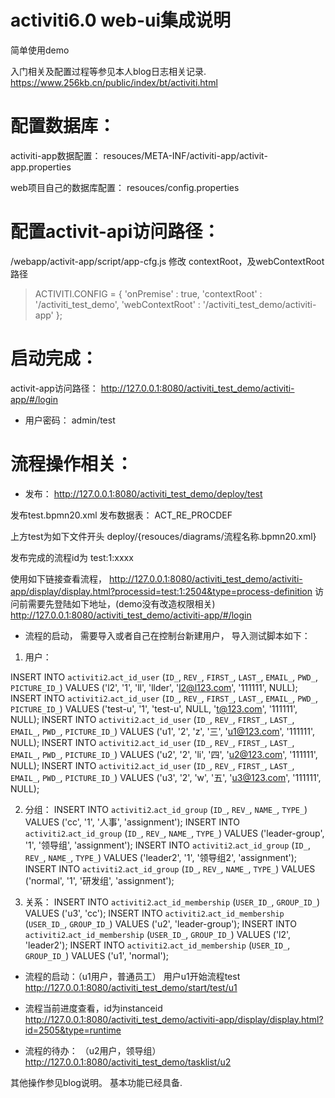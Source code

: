 # activiti6.0 web-ui集成说明
简单使用demo

入门相关及配置过程等参见本人blog日志相关记录.
https://www.256kb.cn/public/index/bt/activiti.html




# 配置数据库：
activiti-app数据配置：
resouces/META-INF/activiti-app/activit-app.properties

web项目自己的数据库配置：
resouces/config.properties



# 配置activit-api访问路径：
/webapp/activit-app/script/app-cfg.js
修改
contextRoot，及webContextRoot路径
> ACTIVITI.CONFIG = {
> 		'onPremise' : true,
> 		'contextRoot' : '/activiti_test_demo',
> 		'webContextRoot' : '/activiti_test_demo/activiti-app'
> 	};



# 启动完成：

activit-app访问路径：
http://127.0.0.1:8080/activiti_test_demo/activiti-app/#/login

- 用户密码：
admin/test





# 流程操作相关：

- 发布：
http://127.0.0.1:8080/activiti_test_demo/deploy/test

发布test.bpmn20.xml
发布数据表：
ACT_RE_PROCDEF

上方test为如下文件开头
deploy/{resouces/diagrams/流程名称.bpmn20.xml}

发布完成的流程id为 test:1:xxxx

使用如下链接查看流程，
http://127.0.0.1:8080/activiti_test_demo/activiti-app/display/display.html?processid=test:1:2504&type=process-definition
访问前需要先登陆如下地址，(demo没有改造权限相关)
http://127.0.0.1:8080/activiti_test_demo/activiti-app/#/login



- 流程的启动，
需要导入或者自己在控制台新建用户，
导入测试脚本如下：
1. 用户：

INSERT INTO `activiti2`.`act_id_user` (`ID_`, `REV_`, `FIRST_`, `LAST_`, `EMAIL_`, `PWD_`, `PICTURE_ID_`) VALUES ('l2', '1', 'll', 'llder', 'l2@l123.com', '111111', NULL);
INSERT INTO `activiti2`.`act_id_user` (`ID_`, `REV_`, `FIRST_`, `LAST_`, `EMAIL_`, `PWD_`, `PICTURE_ID_`) VALUES ('test-u', '1', 'test-u', NULL, 't@123.com', '111111', NULL);
INSERT INTO `activiti2`.`act_id_user` (`ID_`, `REV_`, `FIRST_`, `LAST_`, `EMAIL_`, `PWD_`, `PICTURE_ID_`) VALUES ('u1', '2', 'z', '三', 'u1@123.com', '111111', NULL);
INSERT INTO `activiti2`.`act_id_user` (`ID_`, `REV_`, `FIRST_`, `LAST_`, `EMAIL_`, `PWD_`, `PICTURE_ID_`) VALUES ('u2', '2', 'li', '四', 'u2@123.com', '111111', NULL);
INSERT INTO `activiti2`.`act_id_user` (`ID_`, `REV_`, `FIRST_`, `LAST_`, `EMAIL_`, `PWD_`, `PICTURE_ID_`) VALUES ('u3', '2', 'w', '五', 'u3@123.com', '111111', NULL);


2. 分组：
INSERT INTO `activiti2`.`act_id_group` (`ID_`, `REV_`, `NAME_`, `TYPE_`) VALUES ('cc', '1', '人事', 'assignment');
INSERT INTO `activiti2`.`act_id_group` (`ID_`, `REV_`, `NAME_`, `TYPE_`) VALUES ('leader-group', '1', '领导组', 'assignment');
INSERT INTO `activiti2`.`act_id_group` (`ID_`, `REV_`, `NAME_`, `TYPE_`) VALUES ('leader2', '1', '领导组2', 'assignment');
INSERT INTO `activiti2`.`act_id_group` (`ID_`, `REV_`, `NAME_`, `TYPE_`) VALUES ('normal', '1', '研发组', 'assignment');

3. 关系：
INSERT INTO `activiti2`.`act_id_membership` (`USER_ID_`, `GROUP_ID_`) VALUES ('u3', 'cc');
INSERT INTO `activiti2`.`act_id_membership` (`USER_ID_`, `GROUP_ID_`) VALUES ('u2', 'leader-group');
INSERT INTO `activiti2`.`act_id_membership` (`USER_ID_`, `GROUP_ID_`) VALUES ('l2', 'leader2');
INSERT INTO `activiti2`.`act_id_membership` (`USER_ID_`, `GROUP_ID_`) VALUES ('u1', 'normal');


- 流程的启动：（u1用户，普通员工）
用户u1开始流程test
http://127.0.0.1:8080/activiti_test_demo/start/test/u1

- 流程当前进度查看，id为instanceid
http://127.0.0.1:8080/activiti_test_demo/activiti-app/display/display.html?id=2505&type=runtime



- 流程的待办： （u2用户，领导组）
http://127.0.0.1:8080/activiti_test_demo/tasklist/u2


其他操作参见blog说明。
基本功能已经具备.
